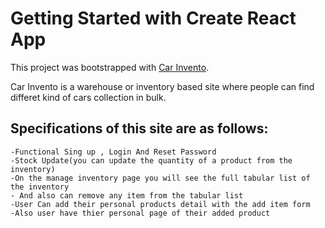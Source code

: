 # Getting Started with Create React App

This project was bootstrapped with [Car Invento](https://github.com/johirhaquedipok).

Car Invento is a warehouse or inventory based site where people can find differet kind of cars collection in bulk.

## Specifications of this site are as follows:

    -Functional Sing up , Login And Reset Password
    -Stock Update(you can update the quantity of a product from the inventory)
    -On the manage inventory page you will see the full tabular list of the inventory
    - And also can remove any item from the tabular list
    -User Can add their personal products detail with the add item form
    -Also user have thier personal page of their added product
